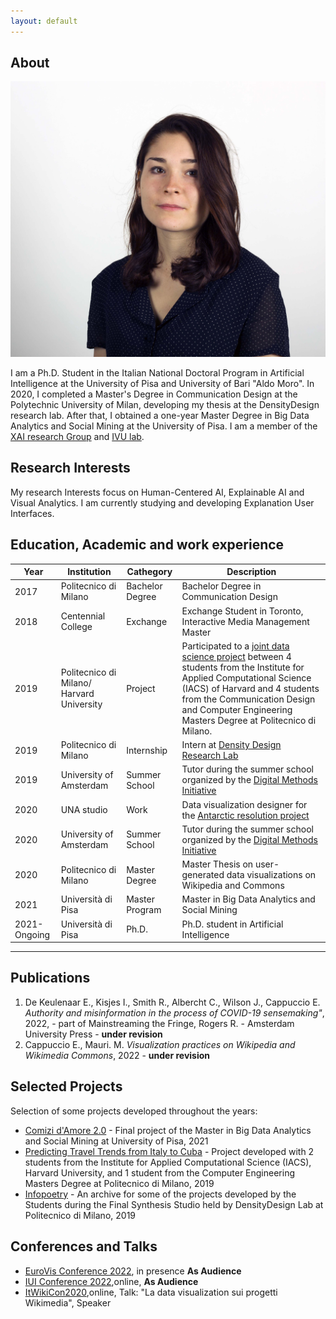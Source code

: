 ```yaml
---
layout: default
---
```


## About

<img class="profile-picture" src="foto.jpeg">

I am a Ph.D. Student in the Italian National Doctoral Program in Artificial Intelligence at the University of Pisa and University of Bari "Aldo Moro".
In 2020, I completed a Master's Degree in Communication Design at the Polytechnic University of Milan, developing my thesis at the DensityDesign research lab. After that, I obtained a one-year Master Degree in Big Data Analytics and Social Mining at the University of Pisa.
I am a member  of the [XAI research Group](https://xai-project.eu/) and [IVU lab](http://ivu.di.uniba.it/).


## Research Interests

My research Interests focus on Human-Centered AI, Explainable AI and Visual Analytics. 
I am currently studying and developing Explanation User Interfaces.


## Education, Academic and work experience

Year | Institution | Cathegory | Description
-----|-------|--------|-------
2017 | Politecnico di Milano | Bachelor Degree | Bachelor Degree in Communication Design
2018 | Centennial College | Exchange | Exchange Student in Toronto, Interactive Media Management Master
2019 | Politecnico di Milano/ Harvard University| Project  | Participated to a [joint data science project](http://datashack.deib.polimi.it/) between 4 students from the Institute for Applied Computational Science (IACS) of Harvard and 4 students from the Communication Design and Computer Engineering Masters Degree at Politecnico di Milano.
2019 | Politecnico di Milano | Internship | Intern at [Density Design Research Lab](https://densitydesign.org/)
2019 | University of Amsterdam | Summer School | Tutor during the summer school organized by the [Digital Methods Initiative](https://wiki.digitalmethods.net/Dmi/SummerSchool2019)
2020 | UNA studio | Work | Data visualization designer for the [Antarctic resolution project](https://www.lars-mueller-publishers.com/antarctic-resolution)
2020 | University of Amsterdam | Summer School | Tutor during the summer school organized by the [Digital Methods Initiative](https://wiki.digitalmethods.net/Dmi/SummerSchool2020) 
2020 | Politecnico di Milano | Master Degree | Master Thesis on user-generated data visualizations on Wikipedia and Commons
2021 | Università di Pisa | Master Program | Master in Big Data Analytics and Social Mining
2021-Ongoing | Università di Pisa | Ph.D. | Ph.D. student in Artificial Intelligence

---

## Publications

1. De Keulenaar E., Kisjes I., Smith R., Albercht C., Wilson J., Cappuccio E. *Authority and misinformation in the process of COVID-19 sensemaking"*, 2022, - part of Mainstreaming the Fringe, Rogers R. - Amsterdam University Press - **under revision**
2. Cappuccio E., Mauri. M. *Visualization practices on Wikipedia and Wikimedia Commons*, 2022 - **under revision**

## Selected Projects

Selection of some projects developed throughout the years:

- [Comizi d'Amore 2.0](https://masterbigdata.it/sites/default/files/projects/2020-2021/comizi_amore/) - Final project of the Master in Big Data Analytics and Social Mining at University of Pisa, 2021
- [Predicting Travel Trends from Italy to Cuba](https://datashack2019.github.io/alpitour-datashack2019/) - Project developed with 2 students from the Institute for Applied Computational Science (IACS), Harvard University, and 1 student from the Computer Engineering Masters Degree at Politecnico di Milano, 2019
- [Infopoetry](https://infopoetry.densitydesign.org/) - An archive for some of the projects developed by the Students during the Final Synthesis Studio held by DensityDesign Lab at Politecnico di Milano, 2019

## Conferences and Talks
- [EuroVis Conference 2022](https://www.eurovis.org/), in presence **As Audience**
- [IUI Conference 2022](https://iui.acm.org/2022/),online, **As Audience**
- [ItWikiCon2020](https://2020.itwikicon.org/),online, Talk: "La data visualization sui progetti Wikimedia", Speaker
